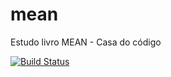 # mean
Estudo livro MEAN - Casa do código

[![Build Status](https://travis-ci.org/thgbarros/mean.svg?branch=master)](https://travis-ci.org/thgbarros/mean)
